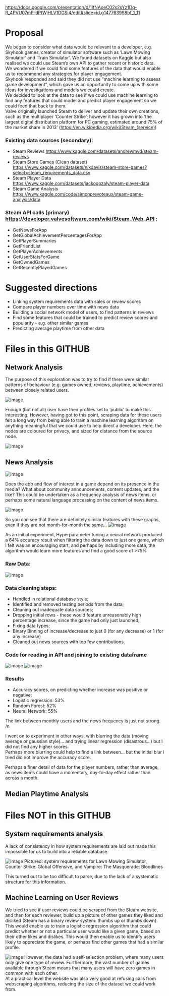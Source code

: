 https://docs.google.com/presentation/d/1lfNAoeC02s2sYz1Dq-R_4PVU07mP-dPtWjHLV1DGSi4/edit#slide=id.g147763998bf_1_11

# Proposal

We began to consider what data would be relevant to a developer, e.g. Skyhook games, creator of simulator software such as ‘Lawn Mowing Simulator’ and ‘Train Simulator’.
We found datasets on Kaggle but also realised we could use Steam’s own API to gather recent or historic data.  
We wondered if we could find some features of the data that would enable us to recommend any strategies for player engagement.  
Skyhook responded and said they did not use “machine learning to assess game development”, which gave us an opportunity to come up with some ideas for investigations and models we could create.  
We decided to look at the data to see if we could use machine learning to find any features that could model and predict player engagement so we could feed that back to them.  
Valve originally launched Steam to deliver and update their own creations, such as the multiplayer ‘Counter Strike’; however it has grown into ‘the largest digital distribution platform for PC gaming, estimated around 75% of the market share in 2013’ (https://en.wikipedia.org/wiki/Steam_(service))

### Existing data sources (secondary):
* Steam Reviews https://www.kaggle.com/datasets/andrewmvd/steam-reviews 
* Steam Store Games (Clean dataset) https://www.kaggle.com/datasets/nikdavis/steam-store-games?select=steam_requirements_data.csv 
* Steam Player Data https://www.kaggle.com/datasets/jackogozaly/steam-player-data 
* Steam Game Analysis https://www.kaggle.com/code/simonprevoteaux/steam-game-analysis/data 

### Steam API calls (primary) https://developer.valvesoftware.com/wiki/Steam_Web_API :
* GetNewsForApp
* GetGlobalAchievementPercentagesForApp
* GetPlayerSummaries
* GetFriendList
* GetPlayerAchievements
* GetUserStatsForGame
* GetOwnedGames
* GetRecentlyPlayedGames

# Suggested directions

* Linking system requirements data with sales or review scores
* Compare player numbers over time with news data
* Building a social network model of users, to find patterns in reviews
* Find some features that could be trained to predict review scores and popularity - e.g. other similar games
* Predicting average playtime from other data



# Files in this GITHUB

## Network Analysis

The purpose of this exploration was to try to find if there were similar patterns of behaviour (e.g. games owned, reviews, playtime, achievements) between closely related users. 

![image](https://user-images.githubusercontent.com/98031776/187021094-e3110c81-7763-47cd-a2cf-42b1d0881b05.png)


Enough (but not all) user have their profiles set to ‘public’ to make this interesting. However, having got to this point, scraping data for these users felt a long way from being able to train a machine learning algorithm on anything meaningful that we could use to help direct a developer. Here, the nodes are coloured for privacy, and sized for distance from the source node.


![image](https://user-images.githubusercontent.com/98031776/187021107-7b29d5b0-3255-46a0-b8c0-1a50d34e1c53.png)



## News Analysis
![image](https://user-images.githubusercontent.com/98031776/187021315-1d6e913d-e2ee-498e-9a83-932e76f7c974.png)

Does the ebb and flow of interest in a game depend on its presence in the media? What about community announcements, content updates, and the like? This could be undertaken as a frequency analysis of news items, or perhaps some natural language processing on the content of news items.

![image](https://user-images.githubusercontent.com/98031776/187021329-96f7d147-7a58-4e60-86b4-cfcac9e43112.png)

So you can see that there are definitely similar features with these graphs, even if they are not month-for-month the same…
![image](https://user-images.githubusercontent.com/98031776/187021347-28ce48c4-9dfe-4a84-bc6f-10fb0cef46bb.png)

As an initial experiment, Hyperparameter tuning a neural network produced a 64% accuracy result when filtering the data down to just one game, which I felt was an encouraging start, and perhaps by including more data, the algorithm would learn more features and find a good score of >75%  

### Raw Data: 
![image](https://user-images.githubusercontent.com/98031776/187021578-f80f7f57-5f2c-4f46-ba11-3f78d325d79f.png)

### Data cleaning steps:
* Handled in relational database style;
* Identified and removed testing periods from the data;
* Cleaning out inadequate data sources;
* Dropping initial rows - these would feature unreasonably high percentage increase, since the game had only just launched;
* Fixing data types;
* Binary Binning of increase/decrease to just 0 (for any decrease) or 1 (for any increase)
* Cleaned out news sources with too few contributions.

### Code for reading in API and joining to existing dataframe
![image](https://user-images.githubusercontent.com/98031776/187021612-3a91323b-f095-4c37-8b59-6db1917f1dcc.png)
![image](https://user-images.githubusercontent.com/98031776/187021633-89891289-eff3-476f-8cc5-06709d964846.png)


### Results
* Accuracy scores, on predicting whether increase was positive or negative:
* Logistic regression: 53%
* Random Forest: 52%
* Neural Network: 55%

The link between monthly users and the news frequency is just not strong. /n

I went on to experiment in other ways, with blurring the data (moving average or gaussian style)... and trying linear regression (disastrous…) but I did not find any higher scores.  
Perhaps more blurring could help to find a link between… but the initial blur i tried did not improve the accuracy score.

Perhaps a finer detail of data for the player numbers, rather than average, as news items could have a momentary, day-to-day effect rather than across a month.



## Median Playtime Analysis






# Files NOT in this GITHUB

## System requirements analysis

A lack of consistency in how system requirements are laid out made this impossible for us to build into a reliable database.

![image](https://user-images.githubusercontent.com/98031776/187021249-8a78ff07-233f-49ad-a08f-1e9723b36552.png)
Pictured: system requirements for Lawn Mowing Simulator, Counter Strike: Global Offensive, and Vampire: The Masquerade: Bloodlines

This turned out to be too difficult to parse, due to the lack of a systematic structure for this information.


## Machine Learning on User Reviews
We tried to see if user reviews could be scraped from the Steam website, and then for each reviewer, build up a picture of other games they liked and disliked (Steam has a binary review system: thumbs up or thumbs down). This would enable us to train a logistic regression algorithm that could predict whether or not a particular user would like a given game, based on their other likes and dislikes. This would then enable us to identify users likely to appreciate the game, or perhaps find other games that had a similar profile.


![image](https://user-images.githubusercontent.com/98031776/187021214-c7aacfe2-4788-4a48-9850-79dfc5520ac6.png)
However, the data had a self-selection problem, where many users only give one type of review. Furthermore, the vast number of games available through Steam means that many users will have zero games in common with each other.  
At a practical level the website was also very good at refusing calls from webscraping algorithms, reducing the size of the dataset we could work from.

